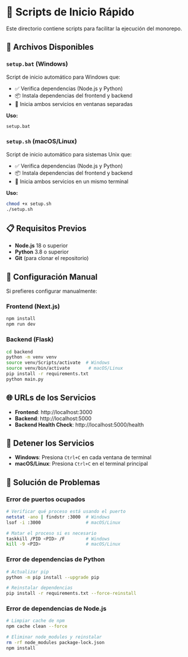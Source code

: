 # 🚀 Scripts de Inicio Rápido

Este directorio contiene scripts para facilitar la ejecución del monorepo.

## 📄 Archivos Disponibles

### `setup.bat` (Windows)

Script de inicio automático para Windows que:

- ✅ Verifica dependencias (Node.js y Python)
- 📦 Instala dependencias del frontend y backend
- 🚀 Inicia ambos servicios en ventanas separadas

**Uso:**

```cmd
setup.bat
```

### `setup.sh` (macOS/Linux)

Script de inicio automático para sistemas Unix que:

- ✅ Verifica dependencias (Node.js y Python)
- 📦 Instala dependencias del frontend y backend
- 🚀 Inicia ambos servicios en un mismo terminal

**Uso:**

```bash
chmod +x setup.sh
./setup.sh
```

## 📋 Requisitos Previos

- **Node.js** 18 o superior
- **Python** 3.8 o superior
- **Git** (para clonar el repositorio)

## 🔧 Configuración Manual

Si prefieres configurar manualmente:

### Frontend (Next.js)

```bash
npm install
npm run dev
```

### Backend (Flask)

```bash
cd backend
python -m venv venv
source venv/Scripts/activate  # Windows
source venv/bin/activate       # macOS/Linux
pip install -r requirements.txt
python main.py
```

## 🌐 URLs de los Servicios

- **Frontend**: http://localhost:3000
- **Backend**: http://localhost:5000
- **Backend Health Check**: http://localhost:5000/health

## 🛑 Detener los Servicios

- **Windows**: Presiona `Ctrl+C` en cada ventana de terminal
- **macOS/Linux**: Presiona `Ctrl+C` en el terminal principal

## 🐛 Solución de Problemas

### Error de puertos ocupados

```bash
# Verificar qué proceso está usando el puerto
netstat -ano | findstr :3000  # Windows
lsof -i :3000                 # macOS/Linux

# Matar el proceso si es necesario
taskkill /PID <PID> /F        # Windows
kill -9 <PID>                 # macOS/Linux
```

### Error de dependencias de Python

```bash
# Actualizar pip
python -m pip install --upgrade pip

# Reinstalar dependencias
pip install -r requirements.txt --force-reinstall
```

### Error de dependencias de Node.js

```bash
# Limpiar cache de npm
npm cache clean --force

# Eliminar node_modules y reinstalar
rm -rf node_modules package-lock.json
npm install
```
